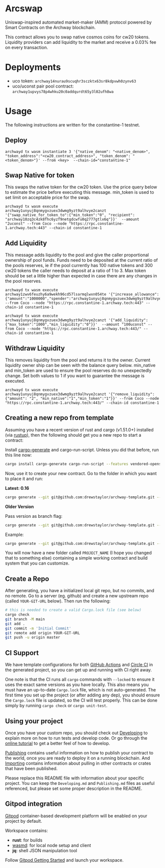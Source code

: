 # Arcswap

Uniswap-inspired automated market-maker (AMM) protocol powered by Smart Contracts on the Archway blockchain.

This contract allows you to swap native cosmos coins for cw20 tokens. Liquidity providers can add liquidity to the market and receive a 0.03% fee on every transaction.

# Deployments

- uco token: `archway14nurau9scuqhr3sczktx63sr8kdpvwh0zynv63`
- uco/uconst pair pool contract: `archway1upvys78p4whku20c0addqurdt65y3l02ufh8wa`

# Usage

The following instructions are written for the constantine-1 testnet.

## Deploy
```
archwayd tx wasm instantiate 3 '{"native_denom": "<native_denom>", "token_address":"<cw20_contract_address>", "token_denom": "<token_denom>"}' --from <key>  --chain-id="constantine-1"
```

## Swap Native for token

This swaps the native token for the cw20 token. Use the price query below to estimate the price before executing this message. min_token is used to set limit on acceptable price for the swap.
```
archwayd tx wasm execute archway1unyuj8qnmygvzuex3dwmg9yzt9alhvye2canzt '{"swap_native_for_token_to":{"min_token":"0", "recipient": "archway10zq3c4zk8fhc6yzf9netgdcwfu0q2777gtlx6q"}}'  --amount "2uconst" --from Coco --node "https://rpc.constantine-1.archway.tech:443" --chain-id constantine-1
```

## Add Liquidity
This message adds liquidity to the pool and give the caller proportional ownership of pool funds. Funds need to be deposited at the current ratio of the pools reserves, ie if the pool currently has 100 native tokens and 300 cw20 tokens the caller needs to deposit at a ratio of 1 to 3. Max token should be set a little higher than expected in case there are any changes in the pool reserves.
```
archwayd tx wasm execute archway1zwv6feuzhy6a9wekh96cd57lsarmqlwxn054te '{"increase_allowance":{"amount":"1000000","spender":"archway1unyuj8qnmygvzuex3dwmg9yzt9alhvye2canzt"}}' --from Coco --node "https://rpc.constantine-1.archway.tech:443" --chain-id constantine-1
```
```
archwayd tx wasm execute archway1unyuj8qnmygvzuex3dwmg9yzt9alhvye2canzt '{"add_liquidity":{"max_token":"1000","min_liquidity":"0"}}'  --amount "100uconst" --from Coco --node "https://rpc.constantine-1.archway.tech:443/" --chain-id constantine-1
```

## Withdraw Liquidity
This removes liquidity from the pool and returns it to the owner. Current liquidity owner ship can be seen with the balance query below. min_native and min_token are used to ensure the pool reserves do no unexpectedly change. Set both values to 1 if you want to guarantee the message is executed.
```
archwayd tx wasm execute archway1unyuj8qnmygvzuex3dwmg9yzt9alhvye2canzt '{"remove_liquidity":{"amount": "2", "min_native":"1","min_token":"1"}}' --from Coco --node "https://rpc.constantine-1.archway.tech:443/" --chain-id constantine-1
```

## Creating a new repo from template

Assuming you have a recent version of rust and cargo (v1.51.0+) installed
(via [rustup](https://rustup.rs/)),
then the following should get you a new repo to start a contract:


Install [cargo-generate](https://github.com/ashleygwilliams/cargo-generate) and cargo-run-script.
Unless you did that before, run this line now:

```sh
cargo install cargo-generate cargo-run-script --features vendored-openssl 
```

Now, use it to create your new contract.
Go to the folder in which you want to place it and run:


**Latest: 0.16**

```sh
cargo generate --git git@github.com:drewstaylor/archway-template.git --name PROJECT_NAME
````

**Older Version**

Pass version as branch flag:

```sh
cargo generate --git git@github.com:drewstaylor/archway-template.git --branch <version> --name PROJECT_NAME
````

Example:

```sh
cargo generate --git git@github.com:drewstaylor/archway-template.git --branch 0.14 --name PROJECT_NAME
```

You will now have a new folder called `PROJECT_NAME` (I hope you changed that to something else)
containing a simple working contract and build system that you can customize.

## Create a Repo

After generating, you have a initialized local git repo, but no commits, and no remote.
Go to a server (eg. github) and create a new upstream repo (called `YOUR-GIT-URL` below).
Then run the following:

```sh
# this is needed to create a valid Cargo.lock file (see below)
cargo check
git branch -M main
git add .
git commit -m 'Initial Commit'
git remote add origin YOUR-GIT-URL
git push -u origin master
```

## CI Support

We have template configurations for both [GitHub Actions](.github/workflows/Basic.yml)
and [Circle CI](.circleci/config.yml) in the generated project, so you can
get up and running with CI right away.

One note is that the CI runs all `cargo` commands
with `--locked` to ensure it uses the exact same versions as you have locally. This also means
you must have an up-to-date `Cargo.lock` file, which is not auto-generated.
The first time you set up the project (or after adding any dep), you should ensure the
`Cargo.lock` file is updated, so the CI will test properly. This can be done simply by
running `cargo check` or `cargo unit-test`.

## Using your project

Once you have your custom repo, you should check out [Developing](./Developing.md) to explain
more on how to run tests and develop code. Or go through the
[online tutorial](https://docs.archway.io/docs/create/guides/my-first-dapp/start) to get a better feel
of how to develop.

[Publishing](./Publishing.md) contains useful information on how to publish your contract
to the world, once you are ready to deploy it on a running blockchain. And
[Importing](./Importing.md) contains information about pulling in other contracts or crates
that have been published.

Please replace this README file with information about your specific project. You can keep
the `Developing.md` and `Publishing.md` files as useful referenced, but please set some
proper description in the README.

## Gitpod integration

[Gitpod](https://www.gitpod.io/) container-based development platform will be enabled on your project by default.

Workspace contains:
 - **rust**: for builds
 - [wasmd](https://github.com/CosmWasm/wasmd): for local node setup and client
 - **jq**: shell JSON manipulation tool

Follow [Gitpod Getting Started](https://www.gitpod.io/docs/getting-started) and launch your workspace.

